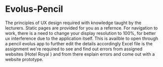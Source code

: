 # Evolus-Pencil
The principles of UX design required with knowledge taught by the lecturers.
Static pages are provided for you as a refernce.
For navigation to work, there is a need to change your display resolution to 100%, for better ux interference due to the application itself. This is availble to open through a pencil evolus app to further edit the details accordingly
Excel file is the assignment we're required to see and find out errors from assigned websites (Hotel Royal ) and from there explain errors and come out with a website prototype.
